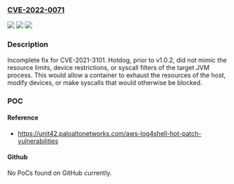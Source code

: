### [CVE-2022-0071](https://cve.mitre.org/cgi-bin/cvename.cgi?name=CVE-2022-0071)
![](https://img.shields.io/static/v1?label=Product&message=Hotdog&color=blue)
![](https://img.shields.io/static/v1?label=Version&message=n%2Fa&color=blue)
![](https://img.shields.io/static/v1?label=Vulnerability&message=CWE-250%20Execution%20with%20Unnecessary%20Privileges&color=brighgreen)

### Description

Incomplete fix for CVE-2021-3101. Hotdog, prior to v1.0.2, did not mimic the resource limits, device restrictions, or syscall filters of the target JVM process. This would allow a container to exhaust the resources of the host, modify devices, or make syscalls that would otherwise be blocked.

### POC

#### Reference
- https://unit42.paloaltonetworks.com/aws-log4shell-hot-patch-vulnerabilities

#### Github
No PoCs found on GitHub currently.

